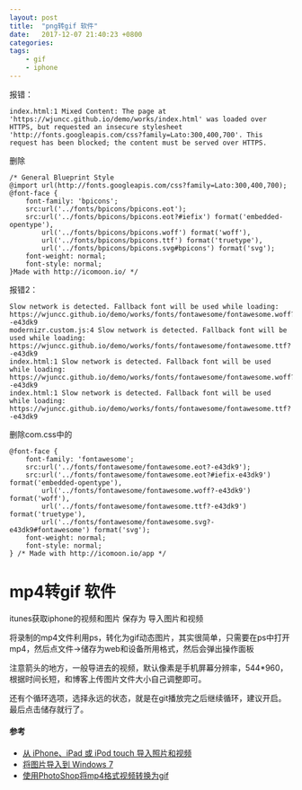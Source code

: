 ```yaml
---
layout: post
title:  "png转gif 软件"
date:   2017-12-07 21:40:23 +0800
categories:  
tags: 
    - gif  
    - iphone  
---
```


报错：

	index.html:1 Mixed Content: The page at 'https://wjuncc.github.io/demo/works/index.html' was loaded over HTTPS, but requested an insecure stylesheet 'http://fonts.googleapis.com/css?family=Lato:300,400,700'. This request has been blocked; the content must be served over HTTPS.
删除

	/* General Blueprint Style
	@import url(http://fonts.googleapis.com/css?family=Lato:300,400,700);
	@font-face {
		font-family: 'bpicons';
		src:url('../fonts/bpicons/bpicons.eot');
		src:url('../fonts/bpicons/bpicons.eot?#iefix') format('embedded-opentype'),
			url('../fonts/bpicons/bpicons.woff') format('woff'),
			url('../fonts/bpicons/bpicons.ttf') format('truetype'),
			url('../fonts/bpicons/bpicons.svg#bpicons') format('svg');
		font-weight: normal;
		font-style: normal;
	}Made with http://icomoon.io/ */

报错2：

	Slow network is detected. Fallback font will be used while loading: https://wjuncc.github.io/demo/works/fonts/fontawesome/fontawesome.woff?-e43dk9
	modernizr.custom.js:4 Slow network is detected. Fallback font will be used while loading: https://wjuncc.github.io/demo/works/fonts/fontawesome/fontawesome.ttf?-e43dk9
	index.html:1 Slow network is detected. Fallback font will be used while loading: https://wjuncc.github.io/demo/works/fonts/fontawesome/fontawesome.woff?-e43dk9
	index.html:1 Slow network is detected. Fallback font will be used while loading: https://wjuncc.github.io/demo/works/fonts/fontawesome/fontawesome.ttf?-e43dk9


删除com.css中的

	@font-face {
		font-family: 'fontawesome';
		src:url('../fonts/fontawesome/fontawesome.eot?-e43dk9');
		src:url('../fonts/fontawesome/fontawesome.eot?#iefix-e43dk9') format('embedded-opentype'),
			url('../fonts/fontawesome/fontawesome.woff?-e43dk9') format('woff'),
			url('../fonts/fontawesome/fontawesome.ttf?-e43dk9') format('truetype'),
			url('../fonts/fontawesome/fontawesome.svg?-e43dk9#fontawesome') format('svg');
		font-weight: normal;
		font-style: normal;
	} /* Made with http://icomoon.io/app */

# mp4转gif 软件 #


itunes获取iphone的视频和图片
保存为
导入图片和视频

将录制的mp4文件利用ps，转化为gif动态图片，其实很简单，只需要在ps中打开mp4，然后点文件->储存为web和设备所用格式，然后会弹出操作面板

注意箭头的地方，一般导进去的视频，默认像素是手机屏幕分辨率，544*960，根据时间长短，和博客上传图片文件大小自己调整即可。

还有个循环选项，选择永远的状态，就是在git播放完之后继续循环，建议开启。
最后点击储存就行了。



#### 参考 ####

* [从 iPhone、iPad 或 iPod touch 导入照片和视频](https://support.apple.com/zh-cn/HT201302)
* [将图片导入到 Windows 7](https://support.microsoft.com/zh-cn/help/17449/windows-7-import-pictures)
* [使用PhotoShop将mp4格式视频转换为gif](http://www.jianshu.com/p/6eee132eb1a3)

